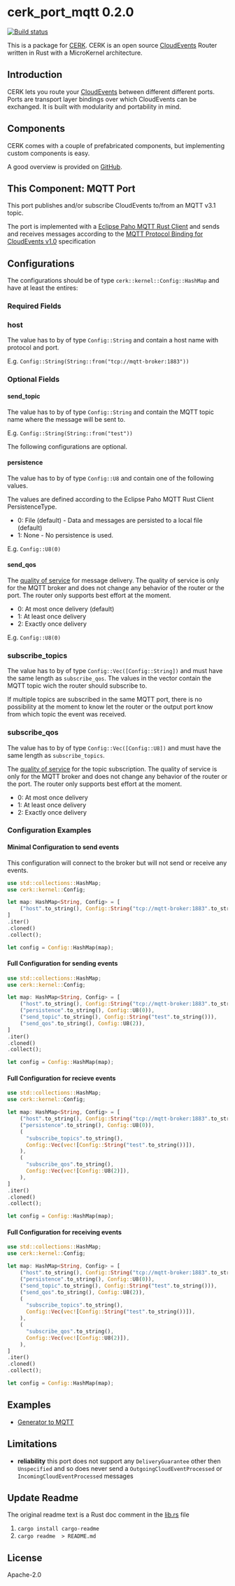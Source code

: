 # cerk_port_mqtt 0.2.0

[![Build status](https://badge.buildkite.com/4494e29d5f2c47e3fe998af46dff78a447800a76a68024e392.svg?branch=master)](https://buildkite.com/ce-rust/cerk)


This is a package for [CERK](https://github.com/ce-rust/cerk).
CERK is an open source [CloudEvents](https://github.com/cloudevents/spec) Router written in Rust with a MicroKernel architecture.

## Introduction

CERK lets you route your [CloudEvents](https://github.com/cloudevents/spec) between different different ports.
Ports are transport layer bindings over which CloudEvents can be exchanged.
It is built with modularity and portability in mind.

## Components

CERK comes with a couple of prefabricated components, but implementing custom components is easy.

A good overview is provided on [GitHub](https://github.com/ce-rust/cerk/).

## This Component: MQTT Port

This port publishes and/or subscribe CloudEvents to/from an MQTT v3.1 topic.

The port is implemented with a [Eclipse Paho MQTT Rust Client](https://github.com/eclipse/paho.mqtt.rust)
and sends and receives messages according to the
[MQTT Protocol Binding for CloudEvents v1.0](https://github.com/cloudevents/spec/blob/v1.0/mqtt-protocol-binding.md)
specification

## Configurations

The configurations should be of type `cerk::kernel::Config::HashMap` and have at least the entires:

### Required Fields

### host

The value has to by of type `Config::String` and contain a host name with protocol and port.

E.g. `Config::String(String::from("tcp://mqtt-broker:1883"))`

### Optional Fields

#### send_topic

The value has to by of type `Config::String` and contain the MQTT topic name where the message will be sent to.

E.g. `Config::String(String::from("test"))`

The following configurations are optional.

#### persistence

The value has to by of type `Config::U8` and contain one of the following values.

The values are defined according to the Eclipse Paho MQTT Rust Client PersistenceType.

* 0: File (default) -  Data and messages are persisted to a local file (default)
* 1: None - No persistence is used.

E.g. `Config::U8(0)`

#### send_qos

The [quality of service](http://docs.oasis-open.org/mqtt/mqtt/v3.1.1/os/mqtt-v3.1.1-os.html#_Toc398718099) for message delivery.
The quality of service is only for the MQTT broker and does not change any behavior of the router or the port.
The router only supports best effort at the moment.

* 0: At most once delivery (default)
* 1: At least once delivery
* 2: Exactly once delivery

E.g. `Config::U8(0)`

### subscribe_topics

The value has to by of type `Config::Vec([Config::String])` and must have the same length as `subscribe_qos`.
The values in the vector contain the MQTT topic wich the router should subscribe to.

If multiple topics are subscribed in the same MQTT port,
there is no possibility at the moment to know let the router or the output port know from which topic the event was received.

### subscribe_qos

The value has to by of type `Config::Vec([Config::U8])` and must have the same length as `subscribe_topics`.

The [quality of service](http://docs.oasis-open.org/mqtt/mqtt/v3.1.1/os/mqtt-v3.1.1-os.html#_Toc398718099) for the topic subscription.
The quality of service is only for the MQTT broker and does not change any behavior of the router or the port.
The router only supports best effort at the moment.

* 0: At most once delivery
* 1: At least once delivery
* 2: Exactly once delivery

### Configuration Examples

#### Minimal Configuration to send events

This configuration will connect to the broker but will not send or receive any events.

```rust
use std::collections::HashMap;
use cerk::kernel::Config;

let map: HashMap<String, Config> = [
    ("host".to_string(), Config::String("tcp://mqtt-broker:1883".to_string())),
]
.iter()
.cloned()
.collect();

let config = Config::HashMap(map);
```

#### Full Configuration for sending events

```rust
use std::collections::HashMap;
use cerk::kernel::Config;

let map: HashMap<String, Config> = [
    ("host".to_string(), Config::String("tcp://mqtt-broker:1883".to_string())),
    ("persistence".to_string(), Config::U8(0)),
    ("send_topic".to_string(), Config::String("test".to_string())),
    ("send_qos".to_string(), Config::U8(2)),
]
.iter()
.cloned()
.collect();

let config = Config::HashMap(map);
```

#### Full Configuration for recieve events

```rust
use std::collections::HashMap;
use cerk::kernel::Config;

let map: HashMap<String, Config> = [
    ("host".to_string(), Config::String("tcp://mqtt-broker:1883".to_string())),
    ("persistence".to_string(), Config::U8(0)),
    (
      "subscribe_topics".to_string(),
      Config::Vec(vec![Config::String("test".to_string())]),
    ),
    (
      "subscribe_qos".to_string(),
      Config::Vec(vec![Config::U8(2)]),
    ),
]
.iter()
.cloned()
.collect();

let config = Config::HashMap(map);
```

#### Full Configuration for receiving events

```rust
use std::collections::HashMap;
use cerk::kernel::Config;

let map: HashMap<String, Config> = [
    ("host".to_string(), Config::String("tcp://mqtt-broker:1883".to_string())),
    ("persistence".to_string(), Config::U8(0)),
    ("send_topic".to_string(), Config::String("test".to_string())),
    ("send_qos".to_string(), Config::U8(2)),
    (
      "subscribe_topics".to_string(),
      Config::Vec(vec![Config::String("test".to_string())]),
    ),
    (
      "subscribe_qos".to_string(),
      Config::Vec(vec![Config::U8(2)]),
    ),
]
.iter()
.cloned()
.collect();

let config = Config::HashMap(map);
```

## Examples

* [Generator to MQTT](https://github.com/ce-rust/cerk/tree/master/examples/src/mqtt/)

## Limitations

* **reliability** this port does not support any `DeliveryGuarantee` other then `Unspecified` and so does never send a `OutgoingCloudEventProcessed` or `IncomingCloudEventProcessed` messages


## Update Readme

The original readme text is a Rust doc comment in the [lib.rs](./src/lib.rs) file

1. `cargo install cargo-readme`
2. `cargo readme  > README.md`

## License

Apache-2.0
